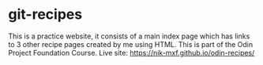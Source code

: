 # git-recipes
This is a practice website, it consists of a main index page which has links to 3 other recipe pages created by me using HTML. This is part of the Odin Project Foundation Course. 
Live site: https://nik-mxf.github.io/odin-recipes/
